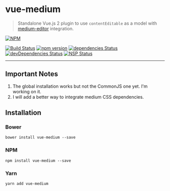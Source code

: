 # vue-medium

> Standalone Vue.js 2 plugin to use `contentEditable` as a model with [medium-editor](https://github.com/yabwe/medium-editor) integration.

[![NPM](https://nodei.co/npm/vue-medium.png?downloads=true&downloadRank=true&stars=true)](https://nodei.co/npm/vue-medium/)

[![Build Status](https://travis-ci.org/ivangabriele/vue-medium.svg?branch=master)](https://travis-ci.org/ivangabriele/vue-medium)
[![npm version](https://badge.fury.io/js/vue-medium.svg)](https://badge.fury.io/js/vue-medium)
[![dependencies Status](https://david-dm.org/ivangabriele/vue-medium/status.svg)](https://david-dm.org/ivangabriele/vue-medium)
[![devDependencies Status](https://david-dm.org/ivangabriele/vue-medium/dev-status.svg)](https://david-dm.org/ivangabriele/vue-medium?type=dev)
[![NSP Status](https://nodesecurity.io/orgs/ivan-gabriele/projects/7103b8b3-40ad-4d5f-b13d-f768382a69e5/badge)](https://nodesecurity.io/orgs/ivan-gabriele/projects/7103b8b3-40ad-4d5f-b13d-f768382a69e5)

---

## Important Notes

1. The global installation works but not the CommonJS one yet. I'm working on it.
2. I will add a better way to integrate medium CSS dependencies.

## Installation

### Bower

    bower install vue-medium --save

### NPM

    npm install vue-medium --save

### Yarn

    yarn add vue-medium
